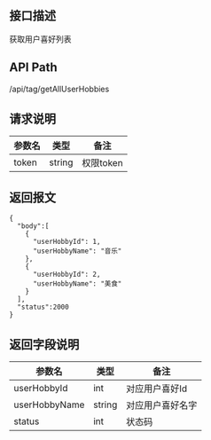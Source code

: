 ## 接口描述
获取用户喜好列表
## API Path
/api/tag/getAllUserHobbies
## 请求说明
|参数名    |类型    |备注             |
|--------- |--------|-----------------|
|token     |string  |权限token        |
## 返回报文
    {
      "body":[
        {
          "userHobbyId": 1,
          "userHobbyName": "音乐"
        },
        {
          "userHobbyId": 2,
          "userHobbyName": "美食"
        }
      ],
      "status":2000 
    }

## 返回字段说明
|参数名   |类型    |备注             |
|---------|--------|-----------------|
|userHobbyId  |int   |对应用户喜好Id    |
|userHobbyName|string|对应用户喜好名字  |
|status       |int   |状态码            |